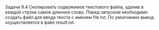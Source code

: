 Задача 9.4
Скопировать содержимое текстового файла, удалив в каждой строке самое длинное слово.
Перед запуском необходимо создать файл для ввода текста с именем file.txt.
По умолчанию вывод осуществляется в файл result.txt.
